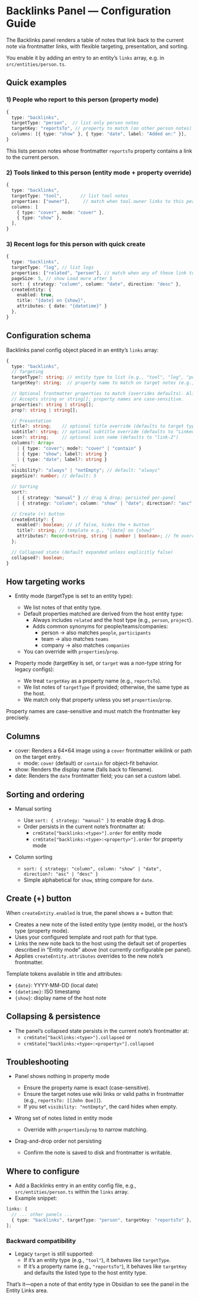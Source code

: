 # Backlinks Panel — Configuration Guide

The Backlinks panel renders a table of notes that link back to the current note via frontmatter links, with flexible targeting, presentation, and sorting.

You enable it by adding an entry to an entity’s `links` array, e.g. in `src/entities/person.ts`.

## Quick examples

### 1) People who report to this person (property mode)

```ts
{
  type: "backlinks",
  targetType: "person",  // list only person notes
  targetKey: "reportsTo", // property to match (on other person notes)
  columns: [{ type: "show" }, { type: "date", label: "Added on:" }],
}
```

This lists person notes whose frontmatter `reportsTo` property contains a link to the current person.

### 2) Tools linked to this person (entity mode + property override)

```ts
{
  type: "backlinks",
  targetType: "tool",       // list tool notes
  properties: ["owner"],     // match when tool.owner links to this person
  columns: [
    { type: "cover", mode: "cover" },
    { type: "show" },
  ],
}
```

### 3) Recent logs for this person with quick create

```ts
{
  type: "backlinks",
  targetType: "log", // list logs
  properties: ["related", "person"], // match when any of these link to this person
  pageSize: 5, // show Load more after 5
  sort: { strategy: "column", column: "date", direction: "desc" },
  createEntity: {
    enabled: true,
    title: "{date} on {show}",
    attributes: { date: "{datetime}" }
  },
}
```

## Configuration schema

Backlinks panel config object placed in an entity’s `links` array:

```ts
{
  type: "backlinks",
  // Targeting
  targetType?: string; // entity type to list (e.g., "tool", "log", "person")
  targetKey?: string;  // property name to match on target notes (e.g., "reportsTo")

  // Optional frontmatter properties to match (overrides defaults). Alias: `prop`.
  // Accepts string or string[]; property names are case-sensitive.
  properties?: string | string[];
  prop?: string | string[];

  // Presentation
  title?: string;    // optional title override (defaults to target type name)
  subtitle?: string; // optional subtitle override (defaults to "Linked to <host>")
  icon?: string;     // optional icon name (defaults to "link-2")
  columns?: Array<
    | { type: "cover"; mode?: "cover" | "contain" }
    | { type: "show"; label?: string }
    | { type: "date"; label?: string }
  >;
  visibility?: "always" | "notEmpty"; // default: "always"
  pageSize?: number; // default: 5

  // Sorting
  sort?:
    | { strategy: "manual" } // drag & drop; persisted per-panel
    | { strategy: "column"; column: "show" | "date"; direction?: "asc" | "desc" };

  // Create (+) button
  createEntity?: {
    enabled?: boolean; // if false, hides the + button
    title?: string; // template e.g., "{date} on {show}"
    attributes?: Record<string, string | number | boolean>; // fm overrides
  };

  // Collapsed state (default expanded unless explicitly false)
  collapsed?: boolean;
}
```

## How targeting works

- Entity mode (targetType is set to an entity type):

  - We list notes of that entity type.
  - Default properties matched are derived from the host entity type:
    - Always includes `related` and the host type (e.g., `person`, `project`).
    - Adds common synonyms for people/teams/companies:
      - person → also matches `people`, `participants`
      - team → also matches `teams`
      - company → also matches `companies`
  - You can override with `properties`/`prop`.

- Property mode (targetKey is set, or `target` was a non-type string for legacy configs):
  - We treat `targetKey` as a property name (e.g., `reportsTo`).
  - We list notes of `targetType` if provided; otherwise, the same type as the host.
  - We match only that property unless you set `properties`/`prop`.

Property names are case-sensitive and must match the frontmatter key precisely.

## Columns

- cover: Renders a 64×64 image using a `cover` frontmatter wikilink or path on the target entry.
  - mode: `cover` (default) or `contain` for object-fit behavior.
- show: Renders the display name (falls back to filename).
- date: Renders the `date` frontmatter field; you can set a custom label.

## Sorting and ordering

- Manual sorting

  - Use `sort: { strategy: "manual" }` to enable drag & drop.
  - Order persists in the current note’s frontmatter at:
    - `crmState["backlinks:<type>"].order` for entity mode
    - `crmState["backlinks:<type>:<property>"].order` for property mode

- Column sorting
  - `sort: { strategy: "column", column: "show" | "date", direction?: "asc" | "desc" }`
  - Simple alphabetical for `show`, string compare for `date`.

## Create (+) button

When `createEntity.enabled` is true, the panel shows a + button that:

- Creates a new note of the listed entity type (entity mode), or the host’s type (property mode).
- Uses your configured template and root path for that type.
- Links the new note back to the host using the default set of properties described in “Entity mode” above (not currently configurable per panel).
- Applies `createEntity.attributes` overrides to the new note’s frontmatter.

Template tokens available in title and attributes:

- `{date}`: YYYY-MM-DD (local date)
- `{datetime}`: ISO timestamp
- `{show}`: display name of the host note

## Collapsing & persistence

- The panel’s collapsed state persists in the current note’s frontmatter at:
  - `crmState["backlinks:<type>"].collapsed` or
  - `crmState["backlinks:<type>:<property>"].collapsed`

## Troubleshooting

- Panel shows nothing in property mode

  - Ensure the property name is exact (case-sensitive).
  - Ensure the target notes use wiki links or valid paths in frontmatter (e.g., `reportsTo: [[John Doe]]`).
  - If you set `visibility: "notEmpty"`, the card hides when empty.

- Wrong set of notes listed in entity mode

  - Override with `properties`/`prop` to narrow matching.

- Drag-and-drop order not persisting
  - Confirm the note is saved to disk and frontmatter is writable.

## Where to configure

- Add a Backlinks entry in an entity config file, e.g., `src/entities/person.ts` within the `links` array.
- Example snippet:

```ts
links: [
  // ... other panels ...
  { type: "backlinks", targetType: "person", targetKey: "reportsTo" },
];
```

### Backward compatibility

- Legacy `target` is still supported:
  - If it’s an entity type (e.g., `"tool"`), it behaves like `targetType`.
  - If it’s a property name (e.g., `"reportsTo"`), it behaves like `targetKey` and defaults the listed type to the host entity type.

That’s it—open a note of that entity type in Obsidian to see the panel in the Entity Links area.
